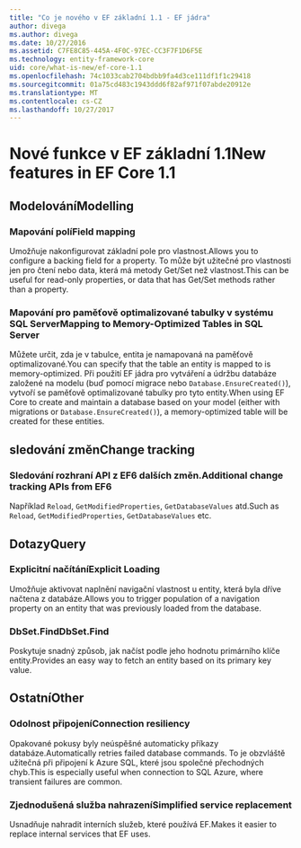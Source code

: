 ```yaml
---
title: "Co je nového v EF základní 1.1 - EF jádra"
author: divega
ms.author: divega
ms.date: 10/27/2016
ms.assetid: C7FE8C85-445A-4F0C-97EC-CC3F7F1D6F5E
ms.technology: entity-framework-core
uid: core/what-is-new/ef-core-1.1
ms.openlocfilehash: 74c1033cab2704bdbb9fa4d3ce111df1f1c29418
ms.sourcegitcommit: 01a75cd483c1943ddd6f82af971f07abde20912e
ms.translationtype: MT
ms.contentlocale: cs-CZ
ms.lasthandoff: 10/27/2017
---
```

# <a name="new-features-in-ef-core-11"></a><span data-ttu-id="252ae-102">Nové funkce v EF základní 1.1</span><span class="sxs-lookup"><span data-stu-id="252ae-102">New features in EF Core 1.1</span></span>

## <a name="modelling"></a><span data-ttu-id="252ae-103">Modelování</span><span class="sxs-lookup"><span data-stu-id="252ae-103">Modelling</span></span>
### <a name="field-mapping"></a><span data-ttu-id="252ae-104">Mapování polí</span><span class="sxs-lookup"><span data-stu-id="252ae-104">Field mapping</span></span>
<span data-ttu-id="252ae-105">Umožňuje nakonfigurovat základní pole pro vlastnost.</span><span class="sxs-lookup"><span data-stu-id="252ae-105">Allows you to configure a backing field for a property.</span></span> <span data-ttu-id="252ae-106">To může být užitečné pro vlastnosti jen pro čtení nebo data, která má metody Get/Set než vlastnost.</span><span class="sxs-lookup"><span data-stu-id="252ae-106">This can be useful for read-only properties, or data that has Get/Set methods rather than a property.</span></span>
### <a name="mapping-to-memory-optimized-tables-in-sql-server"></a><span data-ttu-id="252ae-107">Mapování pro paměťově optimalizované tabulky v systému SQL Server</span><span class="sxs-lookup"><span data-stu-id="252ae-107">Mapping to Memory-Optimized Tables in SQL Server</span></span>
<span data-ttu-id="252ae-108">Můžete určit, zda je v tabulce, entita je namapovaná na paměťově optimalizované.</span><span class="sxs-lookup"><span data-stu-id="252ae-108">You can specify that the table an entity is mapped to is memory-optimized.</span></span> <span data-ttu-id="252ae-109">Při použití EF jádra pro vytváření a údržbu databáze založené na modelu (buď pomocí migrace nebo `Database.EnsureCreated()`), vytvoří se paměťově optimalizované tabulky pro tyto entity.</span><span class="sxs-lookup"><span data-stu-id="252ae-109">When using EF Core to create and maintain a database based on your model (either with migrations or `Database.EnsureCreated()`), a memory-optimized table will be created for these entities.</span></span>

## <a name="change-tracking"></a><span data-ttu-id="252ae-110">sledování změn</span><span class="sxs-lookup"><span data-stu-id="252ae-110">Change tracking</span></span>
### <a name="additional-change-tracking-apis-from-ef6"></a><span data-ttu-id="252ae-111">Sledování rozhraní API z EF6 dalších změn.</span><span class="sxs-lookup"><span data-stu-id="252ae-111">Additional change tracking APIs from EF6</span></span>
<span data-ttu-id="252ae-112">Například `Reload`, `GetModifiedProperties`, `GetDatabaseValues` atd.</span><span class="sxs-lookup"><span data-stu-id="252ae-112">Such as `Reload`, `GetModifiedProperties`, `GetDatabaseValues` etc.</span></span>

## <a name="query"></a><span data-ttu-id="252ae-113">Dotazy</span><span class="sxs-lookup"><span data-stu-id="252ae-113">Query</span></span>
### <a name="explicit-loading"></a><span data-ttu-id="252ae-114">Explicitní načítání</span><span class="sxs-lookup"><span data-stu-id="252ae-114">Explicit Loading</span></span>
<span data-ttu-id="252ae-115">Umožňuje aktivovat naplnění navigační vlastnost u entity, která byla dříve načtena z databáze.</span><span class="sxs-lookup"><span data-stu-id="252ae-115">Allows you to trigger population of a navigation property on an entity that was previously loaded from the database.</span></span>
### <a name="dbsetfind"></a><span data-ttu-id="252ae-116">DbSet.Find</span><span class="sxs-lookup"><span data-stu-id="252ae-116">DbSet.Find</span></span>
<span data-ttu-id="252ae-117">Poskytuje snadný způsob, jak načíst podle jeho hodnotu primárního klíče entity.</span><span class="sxs-lookup"><span data-stu-id="252ae-117">Provides an easy way to fetch an entity based on its primary key value.</span></span>

## <a name="other"></a><span data-ttu-id="252ae-118">Ostatní</span><span class="sxs-lookup"><span data-stu-id="252ae-118">Other</span></span>
### <a name="connection-resiliency"></a><span data-ttu-id="252ae-119">Odolnost připojení</span><span class="sxs-lookup"><span data-stu-id="252ae-119">Connection resiliency</span></span>
<span data-ttu-id="252ae-120">Opakované pokusy byly neúspěšné automaticky příkazy databáze.</span><span class="sxs-lookup"><span data-stu-id="252ae-120">Automatically retries failed database commands.</span></span> <span data-ttu-id="252ae-121">To je obzvláště užitečná při připojení k Azure SQL, které jsou společné přechodných chyb.</span><span class="sxs-lookup"><span data-stu-id="252ae-121">This is especially useful when connection to SQL Azure, where transient failures are common.</span></span>
### <a name="simplified-service-replacement"></a><span data-ttu-id="252ae-122">Zjednodušená služba nahrazení</span><span class="sxs-lookup"><span data-stu-id="252ae-122">Simplified service replacement</span></span>
<span data-ttu-id="252ae-123">Usnadňuje nahradit interních služeb, které používá EF.</span><span class="sxs-lookup"><span data-stu-id="252ae-123">Makes it easier to replace internal services that EF uses.</span></span>
